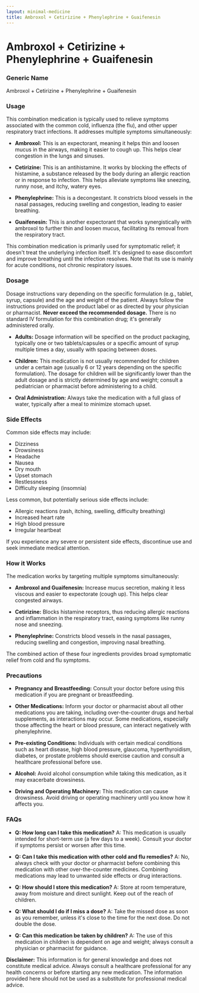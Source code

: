 ```yaml
---
layout: minimal-medicine
title: Ambroxol + Cetirizine + Phenylephrine + Guaifenesin
---
```


# Ambroxol + Cetirizine + Phenylephrine + Guaifenesin
### Generic Name
Ambroxol + Cetirizine + Phenylephrine + Guaifenesin


### Usage

This combination medication is typically used to relieve symptoms associated with the common cold, influenza (the flu), and other upper respiratory tract infections.  It addresses multiple symptoms simultaneously:

* **Ambroxol:** This is an expectorant, meaning it helps thin and loosen mucus in the airways, making it easier to cough up.  This helps clear congestion in the lungs and sinuses.

* **Cetirizine:** This is an antihistamine.  It works by blocking the effects of histamine, a substance released by the body during an allergic reaction or in response to infection. This helps alleviate symptoms like sneezing, runny nose, and itchy, watery eyes.

* **Phenylephrine:** This is a decongestant. It constricts blood vessels in the nasal passages, reducing swelling and congestion, leading to easier breathing.

* **Guaifenesin:**  This is another expectorant that works synergistically with ambroxol to further thin and loosen mucus, facilitating its removal from the respiratory tract.


This combination medication is primarily used for symptomatic relief; it doesn't treat the underlying infection itself.  It's designed to ease discomfort and improve breathing until the infection resolves.  Note that its use is mainly for acute conditions, not chronic respiratory issues.


### Dosage

Dosage instructions vary depending on the specific formulation (e.g., tablet, syrup, capsule) and the age and weight of the patient.  Always follow the instructions provided on the product label or as directed by your physician or pharmacist.  **Never exceed the recommended dosage.**  There is no standard IV formulation for this combination drug; it's generally administered orally.

* **Adults:**  Dosage information will be specified on the product packaging, typically one or two tablets/capsules or a specific amount of syrup multiple times a day, usually with spacing between doses.  

* **Children:**  This medication is not usually recommended for children under a certain age (usually 6 or 12 years depending on the specific formulation). The dosage for children will be significantly lower than the adult dosage and is strictly determined by age and weight; consult a pediatrician or pharmacist before administering to a child.

* **Oral Administration:**  Always take the medication with a full glass of water, typically after a meal to minimize stomach upset.


### Side Effects

Common side effects may include:

* Dizziness
* Drowsiness
* Headache
* Nausea
* Dry mouth
* Upset stomach
* Restlessness
* Difficulty sleeping (insomnia)


Less common, but potentially serious side effects include:

* Allergic reactions (rash, itching, swelling, difficulty breathing)
* Increased heart rate
* High blood pressure
* Irregular heartbeat


If you experience any severe or persistent side effects, discontinue use and seek immediate medical attention.


### How it Works

The medication works by targeting multiple symptoms simultaneously:

* **Ambroxol and Guaifenesin:** Increase mucus secretion, making it less viscous and easier to expectorate (cough up). This helps clear congested airways.

* **Cetirizine:** Blocks histamine receptors, thus reducing allergic reactions and inflammation in the respiratory tract, easing symptoms like runny nose and sneezing.

* **Phenylephrine:** Constricts blood vessels in the nasal passages, reducing swelling and congestion, improving nasal breathing.


The combined action of these four ingredients provides broad symptomatic relief from cold and flu symptoms.


### Precautions

* **Pregnancy and Breastfeeding:**  Consult your doctor before using this medication if you are pregnant or breastfeeding.

* **Other Medications:** Inform your doctor or pharmacist about all other medications you are taking, including over-the-counter drugs and herbal supplements, as interactions may occur.  Some medications, especially those affecting the heart or blood pressure, can interact negatively with phenylephrine.

* **Pre-existing Conditions:**  Individuals with certain medical conditions such as heart disease, high blood pressure, glaucoma, hyperthyroidism, diabetes, or prostate problems should exercise caution and consult a healthcare professional before use.

* **Alcohol:** Avoid alcohol consumption while taking this medication, as it may exacerbate drowsiness.

* **Driving and Operating Machinery:**  This medication can cause drowsiness. Avoid driving or operating machinery until you know how it affects you.


### FAQs

* **Q: How long can I take this medication?** A:  This medication is usually intended for short-term use (a few days to a week). Consult your doctor if symptoms persist or worsen after this time.

* **Q: Can I take this medication with other cold and flu remedies?** A:  No, always check with your doctor or pharmacist before combining this medication with other over-the-counter medicines. Combining medications may lead to unwanted side effects or drug interactions.

* **Q: How should I store this medication?** A: Store at room temperature, away from moisture and direct sunlight. Keep out of the reach of children.

* **Q: What should I do if I miss a dose?** A: Take the missed dose as soon as you remember, unless it's close to the time for the next dose. Do not double the dose.

* **Q: Can this medication be taken by children?** A: The use of this medication in children is dependent on age and weight; always consult a physician or pharmacist for guidance.


**Disclaimer:** This information is for general knowledge and does not constitute medical advice.  Always consult a healthcare professional for any health concerns or before starting any new medication.  The information provided here should not be used as a substitute for professional medical advice.
